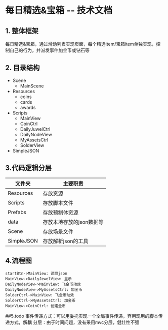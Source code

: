 ﻿# 每日精选&宝箱 -- 技术文档

## 1. 整体框架
每日精选&宝箱，通过滑动列表实现页面，每个精选item/宝箱item单独实现，控制自己的行为，并派发事件加金币或钻石等
## 2. 目录结构
* Scene
   * MainScene
* Resources
   * coins
   * cards
   * awards
* Scripts
   * MainView
   * CoinCtrl
   * DailyJuwelCtrl
   * DailyNodeView
   * MyAssetsCtrl
   * SolderView
* SimpleJSON

## 3.代码逻辑分层
|文件夹        |主要职责                  |
|-----------   |----------              |
|Resources     |存放资源                  |
|Scripts       |存放脚本文件              |
|Prefabs       |存放预制体资源            |
|data          |存放本地存放的json数据等  |
|Scene         |存放场景文件              |
|SimpleJSON    |存放解析json的工具        |
## 4.流程图
```sequence
startBtn->MainView: 读取json
MainView->DailyJewelView: 显示
DailyNodeView->MainView: 飞金币动效
DailyNodeView->MyAssetsCtrl: 加金币
SolderCtrl->MainView: 飞金币动效
SolderCtrl->MyAssetsCtrl: 加金币
MainView->CoinCtrl: 创建金币
```

##5.todo
事件传递方式：可以用委托实现一个全局事件传递，弃用现用的脚本传递方式，解耦
分层：由于时间问题，没有采用mvc分层，健壮性不强

